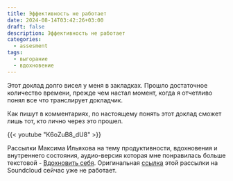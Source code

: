 ```yaml
---
title: Эффективность не работает
date: 2024-08-14T03:42:26+03:00
draft: false
description: Эффективность не работает
categories:
  - assesment
tags:
  - выгорание
  - вдохновение
---
```


Этот доклад долго висел у меня в закладках. Прошло достаточное количество времени, прежде чем настал момент, когда я отчетливо понял все что транслирует докладчик.

Как пишут в комментариях, по настоящему понять этот доклад сможет лишь тот, кто лично через это прошел. 

{{< youtube "K6oZuB8_dU8" >}}

Рассылки Максима Ильяхова на тему продуктивности, вдохновения и внутреннего состояния, аудио-версия которая мне понравилась больше текстовой - [Вдохновить себя](/files/2025/02/вдохновить_себя.mp3). Оригинальная [ссылка](https://soundcloud.com/slow-down-ru/01-vdokhnovenie-sebya/s-oBlv1) этой рассылки на Soundcloud сейчас уже не работает.
